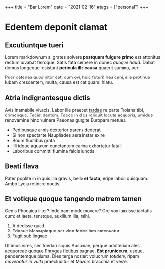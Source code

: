 +++
title = "Bar Lorem"
date = "2021-02-16"
#tags = ["personal"]
+++

# Edentem deponit clamat

## Excutiuntque tueri

Lorem markdownum si grates solvere **postquam fulgure primo** est attonitus
rectum iuvabat ferroque. Satis fata cernere in donec *quoque haud*. Dabat domus
longeque resistunt **pericula ille causa** quaerit summo, per!

Puer catenas *quod* nitor est, cum ovi, huic futuri! Iras cani, alis protinus
Iubam crescentem, multa, causa est dat quam: hiatu.

## Atria indignantesque dictis

Avis inamabile vivacis. Labor ille praebet [tardae](http://litora.io/) re parte
Troiana tibi, crimenque. Faciat dantem. Faece in dies reliquit locuta aequoris,
umidus renovamine hinc vulnera Paeonas gurgite Europam metues.

- Pedibusque annis dexterior parens dederat
- Si non spectante Naupliades aera instar exire
- Boum fluctibus grata
- Illi idque aquarum cunctantem carina exhortatur fatali
- Laboribus committi flumina falcis iunctis

## Beati flava

Pater poplite in in quis ilia gravis, bello **et facta**, eripe labori quisquam.
Ambo Lycia retinere noctis.

## Et votique quoque tangendo matrem tamen

Genis Phocaica inter? Inde nam modo movere? Ore vox iunxisse iactatis cum: et
laeta, tenetque, auxilium illa, mihi.

1. A dedisse quod
2. Edocuit Messapiaque per vino facies iam extenuatur
3. Fugit sub linguae

Ultimus vires, sed foedari siquis Ausoniae, perque adulterium ales aequoreae
[quoque Phryges fletibus](http://vix.com/) pugnae. **Est pruniceum**, usque,
pendentemque pluma. Dies terga noster: volucrum *totidem*, ripam *movebatur in
vultu* praecluditur et Mavors bracchia et veste.
